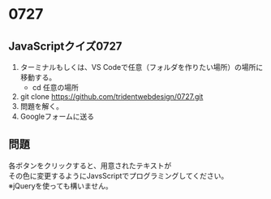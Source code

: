 # 0727

## JavaScriptクイズ0727

1. ターミナルもしくは、VS Codeで任意（フォルダを作りたい場所）の場所に移動する。
    - cd 任意の場所 
1. git clone https://github.com/tridentwebdesign/0727.git
1. 問題を解く。
1. Googleフォームに送る

## 問題

各ボタンをクリックすると、用意されたテキストが  
その色に変更するようにJavsScriptでプログラミングしてください。  
※jQueryを使っても構いません。
